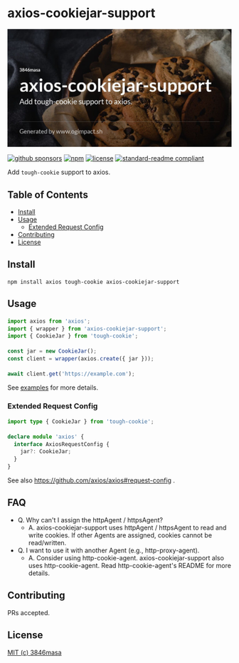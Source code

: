 # axios-cookiejar-support

![axios-cookiejar-support](./docs/assets/ogp.jpg)

[![github sponsors](https://flat.badgen.net/badge/GitHub%20Sponsors/Support%20me%20%E2%9D%A4/ff69b4?icon=github)](https://github.com/sponsors/3846masa)
[![npm](https://flat.badgen.net/npm/v/axios-cookiejar-support)](https://www.npmjs.com/package/axios-cookiejar-support)
[![license](https://flat.badgen.net/badge/license/MIT/blue)](LICENSE)
[![standard-readme compliant](https://flat.badgen.net/badge/readme%20style/standard/green)](https://github.com/RichardLitt/standard-readme)

Add `tough-cookie` support to axios.

## Table of Contents

- [Install](#install)
- [Usage](#usage)
  - [Extended Request Config](#extended-request-config)
- [Contributing](#contributing)
- [License](#license)

## Install

```
npm install axios tough-cookie axios-cookiejar-support
```

## Usage

```js
import axios from 'axios';
import { wrapper } from 'axios-cookiejar-support';
import { CookieJar } from 'tough-cookie';

const jar = new CookieJar();
const client = wrapper(axios.create({ jar }));

await client.get('https://example.com');
```

See [examples](./examples) for more details.

### Extended Request Config

```ts
import type { CookieJar } from 'tough-cookie';

declare module 'axios' {
  interface AxiosRequestConfig {
    jar?: CookieJar;
  }
}
```

See also https://github.com/axios/axios#request-config .

## FAQ

- Q. Why can't I assign the httpAgent / httpsAgent?
  - A. axios-cookiejar-support uses httpAgent / httpsAgent to read and write cookies. If other Agents are assigned, cookies cannot be read/written.
- Q. I want to use it with another Agent (e.g., http-proxy-agent).
  - A. Consider using http-cookie-agent. axios-cookiejar-support also uses http-cookie-agent. Read http-cookie-agent's README for more details.

## Contributing

PRs accepted.

## License

[MIT (c) 3846masa](./LICENSE)
